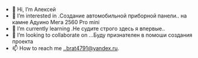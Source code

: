 - 👋 Hi, I’m Алексей
- 👀 I’m interested in .Создание автомобильной приборной панели.. на камне Адуино Мега 2560 Pro mini
- 🌱 I’m currently learning .Не судите строго здесь я впервые..
- 💞️ I’m looking to collaborate on ...Буду признателен в помоши создания проекта
- 📫 How to reach me ..brat4791@yandex.ru.

<!---
danonn1905/danonn1905 is a ✨ special ✨ repository because its `README.md` (this file) appears on your GitHub profile.
You can click the Preview link to take a look at your changes.
--->
